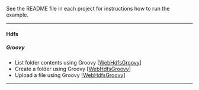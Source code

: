See the README file in each project for instructions how to run the example.

*********************************************************************

#### Hdfs

##### *Groovy*

- List folder contents using Groovy [[WebHdfsGroovy](./WebHdfsGroovy/README.md)]
- Create a folder using Groovy [[WebHdfsGroovy](./WebHdfsGroovy/README.md)]
- Upload a file using Groovy [[WebHdfsGroovy](./WebHdfsGroovy/README.md)]

*********************************************************************
